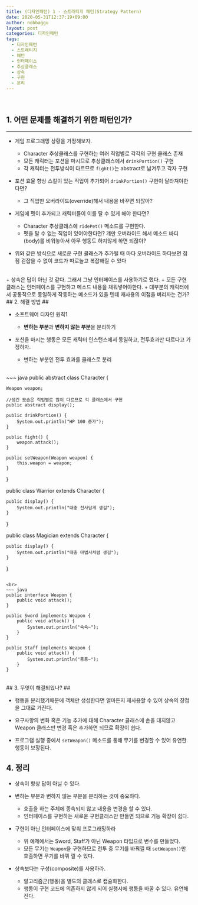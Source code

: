 ```yaml
---
title: (디자인패턴) 1 - 스트래티지 패턴(Strategy Pattern)
date: 2020-05-31T12:37:19+09:00
author: nobbaggu
layout: post
categories: 디자인패턴
tags:
  - 디자인패턴
  - 스트래티지
  - 패턴
  - 인터페이스
  - 추상클래스
  - 상속
  - 구현
  - 분리
---
```


<br>

## 1. 어떤 문제를 해결하기 위한 패턴인가? ##
----

+ 게임 프로그래밍 상황을 가정해보자.
	+ Character 추상클래스를 구현하는 여러 직업별로 각각의 구현 클래스 존재
	+ 모든 캐릭터는 포션을 마시므로 추상클래스에서 `drinkPortion()` 구현 
	+ 각 캐릭터는 전투방식이 다르므로 `fight()`는 abstract로 남겨두고 각자 구현
	
+ 포션 효율 향상 스킬이 있는 직업이 추가되어 `drinkPortion()` 구현이 달라져야한다면?
	+ 그 직업만 오버라이드(override)해서 내용을 바꾸면 되잖아?
	
+ 게임에 펫이 추가되고 캐릭터들이 이를 탈 수 있게 해야 한다면?
	+ Character 추상클래스에 `ridePet()` 메소드를 구현한다.
	+ 펫을 탈 수 없는 직업이 있어야한다면? 걔만 오버라이드 해서 메소드 바디(body)를 비워놓아서 아무 행동도 하지않게 하면 되잖아?
	
+ 위와 같은 방식으로 새로운 구현 클래스가 추가될 때 마다 오버라이드 하다보면 점점 걷잡을 수 없이 코드가 따로놀고 복잡해질 수 있다

<br>
+ 상속은 답이 아닌 것 같다. 그래서 그냥 인터페이스를 사용하기로 했다.
	+ 모든 구현 클래스는 인터페이스를 구현하고 메소드 내용을 채워넣어야한다.
	+ 대부분의 캐릭터에서 공통적으로 동일하게 작동하는 메소드가 있을 텐데 재사용의 이점을 버리자는 건가?
	
<br>
## 2. 해결 방법 ##

+ 소프트웨어 디자인 원칙1
	+ **변하는 부분**과 **변하지 않는 부분**을 분리하기

+ 포션을 마시는 행동은 모든 캐릭터 인스턴스에서 동일하고, 전투효과만 다르다고 가정하자.
	+ 변하는 부분인 전투 효과를 클래스로 분리
	
<br>
~~~ java
public abstract class Character {
	
	Weapon weapon;
	
	//생긴 모습은 직업별로 많이 다르므로 각 클래스에서 구현
	public abstract display();
	
	public drinkPortion() {
		System.out.println("HP 100 증가");
	}
	
	public fight() {
		weapon.attack();
	}
	
	public setWeapon(Weapon weapon) {
		this.weapon = weapon;
	}
}

public class Warrior extends Character {
	
	public display() {
		System.out.println("대충 전사답게 생김");
	}
}

public class Magician extends Character {
	
	public display() {
		System.out.println("대충 마법사처럼 생김");
	}
}
~~~

<br>
~~~ java
public interface Weapon {
	public void attack();
}

public Sword implements Weapon {
	public void attack() {
		System.out.println("슉슉~");
	}
}

public Staff implements Weapon {
	public void attack() {
		System.out.println("퓽퓽~");
	}
}
~~~

<br>
## 3. 무엇이 해결되었나? ##

+ 행동을 분리했기때문에 객체만 생성한다면 얼마든지 재사용할 수 있어 상속의 장점을 그대로 가진다.

+ 요구사항의 변화 혹은 기능 추가에 대해 Character 클래스에 손을 대지않고 Weapon 클래스만 변경 혹은 추가하면 되므로 확장이 쉽다.

+ 프로그램 실행 중에서 `setWeapon()` 메소드를 통해 무기를 변경할 수 있어 유연한 행동이 보장된다.

## 4. 정리 ##

+ 상속이 항상 답이 아닐 수 있다.

+ 변하는 부분과 변하지 않는 부분을 분리하는 것이 중요하다.
	+ 호출을 하는 주체에 종속되지 않고 내용을 변경을 할 수 있다.
	+ 인터페이스를 구현하는 새로운 구현클래스만 만들면 되므로 기능 확장이 쉽다.
	
+ 구현이 아닌 인터페이스에 맞춰 프로그래밍하라
	+ 위 예제에서는 Sword, Staff가 아닌 Weapon 타입으로 변수를 만들었다.
	+ 모든 무기는 `Weapon`을 구현하므로 전투 중 무기를 바꿔낄 때 `setWeapon()`만 호출하면 무기를 바꿔 낄 수 있다.
	
+ 상속보다는 구성(composite)를 사용하라.
	+ 알고리즘군(행동)을 별도의 클래스로 캡슐화한다.
	+ 행동이 구현 코드에 의존하지 않게 되어 실행시에 행동을 바꿀 수 있다. 유연해진다.
